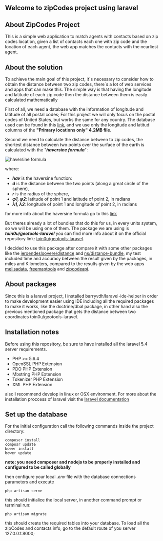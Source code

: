 

## Welcome to zipCodes project using laravel

## About ZipCodes Project

This is a simple web application to match agents with contacts based on zip codes location, given a list of contacts each one with zip code and the location of each agent, the web app matches the contacts with the nearliest agent.

## About the solution

To achieve the main goal of this project, it´s necessary to consider how to obtain the distance between two zip codes, there´s a lot of web services and apps that can make this. The simple way is that having the longitude and latitude of each zip code then the distance between them is easily calculated mathematically

First of all, we need a database with the information of longitude and latitude of all postal codes; For this project we will only focus on the postal codes of United States, but works the same for any country. The database used can be found in this [link](http://federalgovernmentzipcodes.us), and we use only the longitude and latitud columns of the __"Primary locations only" 4.2MB file__. 

Second we need to calculate the distance between to zip codes, the shortest distance between two points over the surface of the earth is calculated with the "__*haversine formula*__": 

![haversine formula](https://wikimedia.org/api/rest_v1/media/math/render/svg/47a496cca1b6d57e0ae7b462c1678660392d1057)

where: 
- __*hav*__ is the haversine function:
- __*d*__ is the distance between the two points (along a great circle of the sphere),
- __*r*__ is the radius of the sphere,
- __*φ1, φ2*__: latitude of point 1 and latitude of point 2, in radians
- __*λ1, λ2*__: longitude of point 1 and longitude of point 2, in radians

for more info about the haversine formula go to this [link](https://en.wikipedia.org/wiki/Haversine_formula)

But theres already a lot of bundles that do this for us, in every units system, so we will be using one of them.
The package we are using is __*toin0u/geotools-laravel*__ you can find more info about it on the official repository link:  [toin0u/geotools-laravel](https://github.com/toin0u/Geotools-laravel).

I decided to use this package after compare it with some other packages like the [jeroendesloovere/distance](https://github.com/jeroendesloovere/distance) and [ns/distance-bundle](https://github.com/NobletSolutions/DistanceBundle), my test included time and accuracy between the result given by the packages, in miles and Kilometers, compared to the results given by the web apps [melisadata](https://www.melisadata.com/lookups/zipdistance.app),  [freemaptools](https://www.freemaptools.com/distance-between-usa-zip-codes.htm) and [zipcodeapi](https://www.zipcodeapi.com/API#distance). 

## About packages

Since this is a laravel project, I installed barryvdh/laravel-ide-helper in order to make development easier using IDE including all the required packages to make it works, like the doctrine/dbal package, in other hand also the previous mentioned package that gets the distance between two coordinates toin0u/geotools-laravel.


## Installation notes

Before using this repository, be sure to have installed all the laravel 5.4 server requirements.
- PHP >= 5.6.4
- OpenSSL PHP Extension
- PDO PHP Extension
- Mbstring PHP Extension
- Tokenizer PHP Extension
- XML PHP Extension

also I recommend develop in linux or OSX environment.
For more about the installation proccess of laravel visit the [laravel documentation](https://laravel.com/docs/5.4/installation)

## Set up the database

For the initial configuration call the following commands inside the project directory: 

    composer install 
    composr update
    bower install
    bower update
    
__note: you need composer and nodejs to be properly installed and configured to be called globally__

then configure your local *.env* file with the database connections parameters and execute 
    
    php artisan serve
    
this should initialice the local server, in another command prompt or terminal run:

    php artisan migrate 

this should create the required tables into your database. To load all the zipCodes and contacts info, go to the default route of you server 127.0.0.1:8000;
